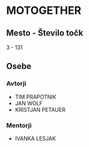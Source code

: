 # MOTOGETHER
## Mesto - Število točk
3 - 131
## Osebe
### Avtorji
 * TIM PRAPOTNIK
 * JAN WOLF
 * KRISTJAN PETAUER
### Mentorji
 * IVANKA LESJAK